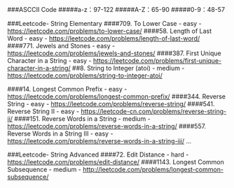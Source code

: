 ###ASCCII Code
#####a-z：97-122
#####A-Z：65-90
#####0-9：48-57

###Leetcode- String Elementary
####709. To Lower Case - easy - https://leetcode.com/problems/to-lower-case/
####58. Length of Last Word - easy - https://leetcode.com/problems/length-of-last-word/
####771. Jewels and Stones - easy - https://leetcode.com/problems/jewels-and-stones/
####387. First Unique Character in a String - easy - https://leetcode.com/problems/first-unique-character-in-a-string/
##8. String to Integer (atoi) - medium - https://leetcode.com/problems/string-to-integer-atoi/

####14. Longest Common Prefix - easy - https://leetcode.com/problems/longest-common-prefix/
####344. Reverse String - easy - https://leetcode.com/problems/reverse-string/
####541. Reverse String II - easy - https://leetcode-cn.com/problems/reverse-string-ii/
####151. Reverse Words in a String - medium - https://leetcode.com/problems/reverse-words-in-a-string/
####557. Reverse Words in a String III - easy - https://leetcode.com/problems/reverse-words-in-a-string-iii/
...

###Leetcode- String Advanced
####72. Edit Distance - hard - https://leetcode.com/problems/edit-distance/
####1143. Longest Common Subsequence - medium - http://leetcode.com/problems/longest-common-subsequence/

